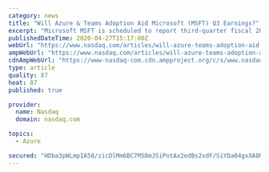 ```yaml
---
category: news
title: "Will Azure & Teams Adoption Aid Microsoft (MSFT) Q3 Earnings?"
excerpt: "Microsoft MSFT is scheduled to report third-quarter fiscal 2020 results on Apr 29. The tech giant has been striving to enhance capabilities of its cloud computing service — Azure, which is likely to have bolstered adoption."
publishedDateTime: 2020-04-27T15:17:00Z
webUrl: "https://www.nasdaq.com/articles/will-azure-teams-adoption-aid-microsoft-msft-q3-earnings-2020-04-27"
ampWebUrl: "https://www.nasdaq.com/articles/will-azure-teams-adoption-aid-microsoft-msft-q3-earnings-2020-04-27?amp"
cdnAmpWebUrl: "https://www-nasdaq-com.cdn.ampproject.org/c/s/www.nasdaq.com/articles/will-azure-teams-adoption-aid-microsoft-msft-q3-earnings-2020-04-27?amp"
type: article
quality: 87
heat: 87
published: true

provider:
  name: Nasdaq
  domain: nasdaq.com

topics:
  - Azure

secured: "HDba3pWLmpIA58/zicDlMm6BC7MS0mJ5iPntAx2edBs2xdF/SiYDa04gxXA8NEPKJCEZ5b64zde5OM7BaUMiOpD1aDDz0tePnOdriBUXpQtlQA4d0+H8SwHn9bzwqxTaHOmh7iqNYc2MhWUBw1XCI8s0OeiN31rfZGctb5YTu0WlU4QI0RFlKYuKGSAty2S6Pg5eF7+nYZa1KTXzs9Yq0L40cUXa12alLG+Bxzn1MGlTomAs1mHn8SFlezKL4bbUeyPeNDDmo2aIcbzL+lI3R/HRODWMhvB5nlVYwRgwBZMRHMVJnGo7uqrEwgQYweGRm3q6CFL0BxEvXEMAsSH29EyYyZl5pL+lUCKOpgQp6uAQVmNrMs5OtKZ38WH6Pn75zEqB5RvYDKCT4XqueGqfzc/HxP+7Vwzy2DqueibkqZg1zRZajXdY/8rIvWuRPDxxl3ksKpXBGozdvsJGBrk8OLxSq7Elt4nyJHlkhYg8uhM=;vy/ByJb3HkVuEZdYvNOBIw=="
---
```


